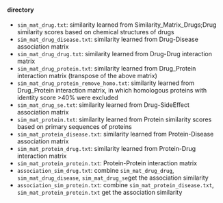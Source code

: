 
#### directory

- `sim_mat_drug.txt`: similarity learned from Similarity_Matrix_Drugs;Drug similarity scores based on chemical structures of drugs
- `sim_mat_drug_disease.txt`: similarity learned from Drug-Disease association matrix
- `sim_mat_drug_drug.txt`: similarity learned from Drug-Drug interaction matrix
- `sim_mat_drug_protein.txt`: similarity learned from Drug_Protein interaction matrix (transpose of the above matrix)
- `sim_mat_drug_protein_remove_homo.txt`: similarity learned from  Drug_Protein interaction matrix, in which homologous proteins with identity score >40% were excluded
- `sim_mat_drug_se.txt`: similarity learned from Drug-SideEffect association matrix
- `sim_mat_protein.txt`: similarity learned from Protein similarity scores based on primary sequences of proteins
- `sim_mat_protein_disease.txt`: similarity learned from Protein-Disease association matrix
- `sim_mat_protein_drug.txt`: similarity learned from Protein-Drug interaction matrix
- `sim_mat_protein_protein.txt`: Protein-Protein interaction matrix
- `association_sim_drug.txt`: combine `sim_mat_drug_drug`, `sim_mat_drug_disease`, `sim_mat_drug_se`get the association similarity
- `association_sim_protein.txt`: combine `sim_mat_protein_disease.txt`, `sim_mat_protein_protein.txt` get the association similarity


